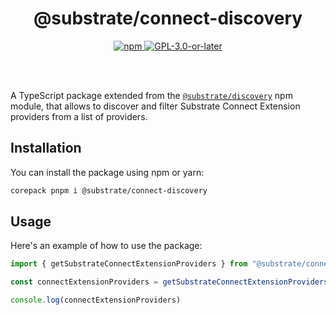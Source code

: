 <br /><br />

<div align="center">
  <h1 align="center">@substrate/connect-discovery</h1>
  <p align="center">
    <a href="https://www.npmjs.com/package/@substrate/discovery">
      <img alt="npm" src="https://img.shields.io/npm/v/@substrate/discovery" />
    </a>
    <a href="https://github.com/paritytech/substrate-connect/blob/master/LICENSE">
      <img alt="GPL-3.0-or-later" src="https://img.shields.io/npm/l/@substrate/discovery" />
    </a>
  </p>
</div>

<br /><br />

A TypeScript package extended from the [`@substrate/discovery`](../discovery/README.md) npm module, that allows to discover and filter Substrate Connect Extension providers from a list of providers.

## Installation

You can install the package using npm or yarn:

```sh
corepack pnpm i @substrate/connect-discovery
```

## Usage

Here's an example of how to use the package:

```ts
import { getSubstrateConnectExtensionProviders } from "@substrate/connect-discovery"

const connectExtensionProviders = getSubstrateConnectExtensionProviders()

console.log(connectExtensionProviders)
```
